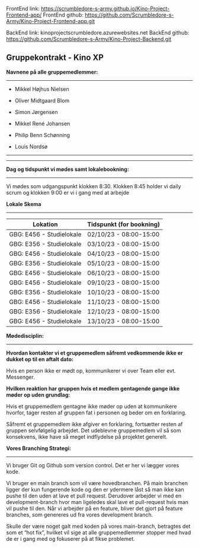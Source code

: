 FrontEnd link: https://scrumbledore-s-army.github.io/Kino-Project-Frontend-app/
FrontEnd github: https://github.com/Scrumbledore-s-Army/Kino-Project-Frontend-app.git

BackEnd link: kinoprojectscrumbledore.azurewebsites.net
BackEnd github: https://github.com/Scrumbledore-s-Army/Kino-Project-Backend.git



## Gruppekontrakt - Kino XP

  ****Navnene på alle gruppemedlemmer:****
  ___

-   Mikkel Højhus Nielsen
    
-   Oliver Midtgaard Blom
    
-   Simon Jørgensen
    
-   Mikkel René Johansen
    
-   Philip Benn Schønning
    
-   Louis Nordsø
    
___
  ---

**Dag og tidspunkt vi mødes samt lokalebookning:**
___
Vi mødes som udgangspunkt klokken 8:30. Klokken 8:45 holder vi daily scrum og klokken 9:00 er vi i gang med at arbejde

  

**Lokale Skema**
___
| Lokation | Tidspunkt (for bookning) |
|--|--|
| GBG: E456 - Studielokale | 02/10/23 - 08:00-15:00 |
| GBG: E356 - Studielokale | 03/10/23 - 08:00-15:00 |
| GBG: E456 - Studielokale | 04/10/23 - 08:00-15:00 |
| GBG: E356 - Studielokale | 05/10/23 - 08:00-15:00 |
| GBG: E456 - Studielokale | 06/10/23 - 08:00-15:00 |
| GBG: E456 - Studielokale | 09/10/23 - 08:00-15:00 |
| GBG: E356 - Studielokale | 10/10/23 - 08:00-15:00 |
| GBG: E456 - Studielokale | 11/10/23 - 08:00-15:00 |
| GBG: E356 - Studielokale | 12/10/23 - 08:00-15:00 |
| GBG: E456 - Studielokale | 13/10/23 - 08:00-15:00 |


**Mødedisciplin:**
___

**Hvordan kontakter vi et gruppemedlem såfremt vedkommende ikke er dukket op til en aftalt dato:**

Hvis en person ikke er mødt op, kommunikerer vi over Team eller evt. Messenger.

  

**Hvilken reaktion har gruppen hvis et medlem gentagende gange ikke møder op uden grundlag:**

Hvis et gruppemedlem gentagne ikke møder op uden at kommunikere hvorfor, tager resten af gruppen fat i personen og beder om en forklaring.

Såfremt et gruppemedlem ikke afgiver en forklaring, fortsætter resten af gruppen selvfølgelig arbejdet. Det udeblevne gruppemedlem vil så som konsekvens, ikke have så meget indflydelse på projektet generelt.

  
  

**Vores Branching Strategi:**
___

Vi bruger Git og Github som version control. Det er her vi lægger vores kode.

Vi bruger en main branch som vil være hovedbranchen. På main branchen ligger der kun fungerende kode og den er ydermere låst så man ikke kan pushe til den uden at lave et pull request. Derudover arbejder vi med en development-branch hvor man ligeledes skal lave et pull-request hvis man vil pushe til den. Når vi arbejder på en feature, bliver det gjort på feature branches, som genereres ud fra vores development branch.

Skulle der være noget galt med koden på vores main-branch, betragtes det som et “hot fix”, hvilket vil sige at alle gruppemedlemmer stopper med hvad de er i gang med og fokuserer på at fikse problemet.

